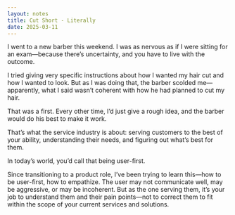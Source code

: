 ```yaml
---
layout: notes
title: Cut Short - Literally
date: 2025-03-11
---
```

I went to a new barber this weekend. I was as nervous as if I were sitting for an exam—because there’s uncertainty, and you have to live with the outcome.

I tried giving very specific instructions about how I wanted my hair cut and how I wanted to look. But as I was doing that, the barber scolded me—apparently, what I said wasn’t coherent with how he had planned to cut my hair.

That was a first. Every other time, I’d just give a rough idea, and the barber would do his best to make it work.

That’s what the service industry is about: serving customers to the best of your ability, understanding their needs, and figuring out what’s best for them.

In today’s world, you’d call that being user-first.

Since transitioning to a product role, I’ve been trying to learn this—how to be user-first, how to empathize. The user may not communicate well, may be aggressive, or may be incoherent. But as the one serving them, it’s your job to understand them and their pain points—not to correct them to fit within the scope of your current services and solutions.

